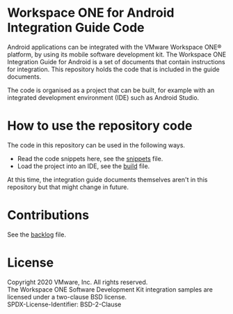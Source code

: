 # Workspace ONE for Android Integration Guide Code
Android applications can be integrated with the VMware Workspace ONE® platform,
by using its mobile software development kit. The Workspace ONE Integration
Guide for Android is a set of documents that contain instructions for
integration. This repository holds the code that is included in the guide
documents.

The code is organised as a project that can be built, for example with an
integrated development environment (IDE) such as Android Studio.

# How to use the repository code
The code in this repository can be used in the following ways.

-   Read the code snippets here, see the [snippets](Documentation/snippets.md)
    file.
-   Load the project into an IDE, see the [build](Documentation/build.md) file.

At this time, the integration guide documents themselves aren't in this
repository but that might change in future.

# Contributions
See the [backlog](Documentation/backlog.md) file.

# License
Copyright 2020 VMware, Inc. All rights reserved.  
The Workspace ONE Software Development Kit integration samples are licensed
under a two-clause BSD license.  
SPDX-License-Identifier: BSD-2-Clause